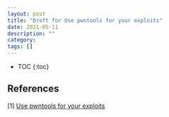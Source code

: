 ```yaml
---
layout: post
title: "Draft for Use pwntools for your exploits"
date: 2021-05-11
description: ""
category: 
tags: []
---
```

* TOC
{:toc}

## References

[1] [Use pwntools for your exploits](https://dev.to/hextrace/use-pwntools-for-your-exploits-40m3)
